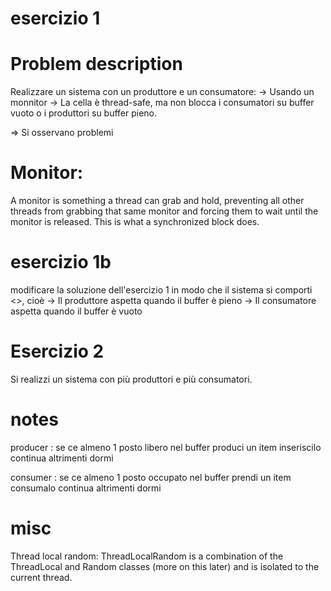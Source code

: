 # esercizio 1
# Problem description
Realizzare un sistema con un produttore e un consumatore:
-> Usando un monnitor
-> La cella è thread-safe, ma non blocca i consumatori su buffer vuoto o i produttori su buffer pieno.

=> Si osservano problemi


# Monitor:
A monitor is something a thread can grab and hold, preventing all other threads from grabbing that same monitor and forcing them to wait until the monitor is released. This is what a synchronized block does.

# esercizio 1b

modificare la soluzione dell'esercizio 1 in modo che il sistema si comporti <<bene>>, cioè
-> Il produttore aspetta quando il buffer è pieno
-> Il consumatore aspetta quando il buffer è vuoto

# Esercizio 2
Si realizzi un sistema con più produttori e più consumatori.


# notes

producer :
se ce almeno 1 posto libero nel buffer
	produci un item
	inseriscilo
	continua
altrimenti
	dormi

consumer :
se ce almeno 1 posto occupato nel buffer
	prendi un item
	consumalo
	continua
altrimenti
	dormi

# misc
Thread local random:
ThreadLocalRandom is a combination of the ThreadLocal and Random classes (more on this later) and is isolated to the current thread.
